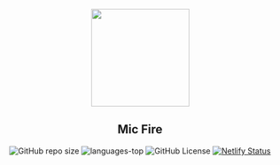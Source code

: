 <p align="center">
    <img src="https://i.postimg.cc/G2QCggQ5/Land-of-Fire.png" align="center" width=177px ></img>
</p> 

<h2 align="center">Mic Fire</h2>

<div align="center">

![GitHub repo size](https://img.shields.io/github/repo-size/JonProg/MicFire?style=plastic)
![languages-top](https://img.shields.io/github/languages/top/JonProg/MicFire?style=plastic&color=yellow)
![GitHub License](https://img.shields.io/github/license/JonProg/MicFire?style=plastic)
[![Netlify Status](https://api.netlify.com/api/v1/badges/f338edd1-bd5f-45bd-a9e4-f33ae8d8aef0/deploy-status)](https://app.netlify.com/sites/micfire/deploys)

</div>

<colocar video aqui>

